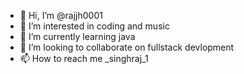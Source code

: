 - 👋 Hi, I’m @rajjh0001
- 👀 I’m interested in coding and music
- 🌱 I’m currently learning java
- 💞️ I’m looking to collaborate on fullstack devlopment
- 📫 How to reach me _singhraj_1

<!---
rajjh0001/rajjh0001 is a ✨ special ✨ repository because its `README.md` (this file) appears on your GitHub profile.
You can click the Preview link to take a look at your changes.
--->
